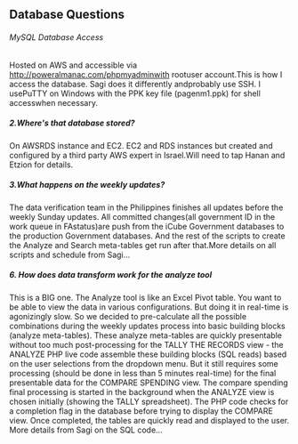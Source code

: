 ## Database Questions



###### MySQL Database Access  
Hosted on AWS and accessible via http://poweralmanac.com/phpmyadminwith rootuser account.This is how I access the database. Sagi does it differently andprobably use SSH. I usePuTTY on Windows with the PPK key file (pagenm1.ppk) for shell accesswhen necessary.

##### 2.**Where's that database stored?**  
On AWSRDS instance and EC2. EC2 and RDS instances but created and configured by a third party AWS expert in Israel.Will need to tap Hanan and Etzion for details.

##### 3.**What happens on the weekly updates?**  
The data verification team in the Philippines finishes all updates before the weekly Sunday updates. All committed changes(all government ID in the work queue in FAstatus)are push from the iCube Government databases to the production Government databases. And the rest of the scripts to create the Analyze and Search meta-tables get run after that.More details on all scripts and schedule from Sagi...

##### 6. **How does data transform work for the analyze tool**
This is a BIG one. The Analyze tool is like an Excel Pivot table. You want to be able to view the data in various
configurations. But doing it in real-time is agonizingly slow. So we decided to pre-calculate all the possible
combinations during the weekly updates process into basic building blocks (analyze meta-tables). These analyze
meta-tables are quickly presentable without too much post-processing for the TALLY THE RECORDS view - the
ANALYZE PHP live code assemble these building blocks (SQL reads) based on the user selections from the dropdown
menu. But it still requires some processing (should be done in less than 5 minutes real-time) for the final
presentable data for the COMPARE SPENDING view. The compare spending final processing is started in the
background when the ANALYZE view is chosen initially (showing the TALLY spreadsheet). The PHP code checks
for a completion flag in the database before trying to display the COMPARE view. Once completed, the tables
are quickly read and displayed to the user.
More details from Sagi on the SQL code...  

